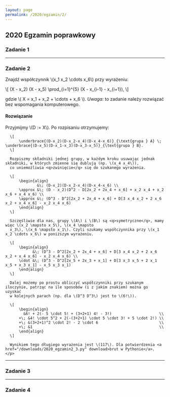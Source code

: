 ```yaml
---
layout: page
permalink: /2020/egzamin/2/
---
```


## 2020 Egzamin poprawkowy

### Zadanie 1

---

### Zadanie 2

Znajdź współczynnik \\(x_1 x_2 \cdots x_6\\) przy wyrażeniu:

\\[
    (X - x_2) (X - x_5) \prod_{i=1}^{5} (X - x_{i-1} - x_{i+1}),
\\]

gdzie \\( X = x_1 + x_2 + \cdots + x_6 \\). *Uwaga:* to zadanie należy rozwiązać bez wspomagania komputerowego.

<div data-collapse>
  <h4 class="collapsible">Rozwiązanie</h4>
  <div class="solution">
    <p>
      Przyjmijmy \(D := X\). Po rozpisaniu otrzymujemy:

      \[
          \underbrace{(D-x_2)(D-x_2-x_4)(D-x_4-x_6)}_{\text{grupa } A} \; \underbrace{(D-x_5)(D-x_1-x_3)(D-x_3-x_5)}_{\text{grupa } B}.
      \]

      Rozpiszmy składniki jednej grupy, w każdym kroku usuwając jednak składniki, w których zmienne się dublują (np. \(x_4 x_4\)),
      co uniemożliwia <q>zwinięcie</q> się do szukanego wyrażenia.

      \[
          \begin{align}
                  &\; (D-x_2)(D-x_2-x_4)(D-x_4-x_6) \\
          \approx &\; (D - x_2)(D^2 - D[2x_2 + 2x_4 + x_6] + x_2 x_4 + x_2 x_6 + x_4 x_6) \\
          \approx &\; (D^3 - D^2[2x_2 + 2x_4 + x_6] + D[3 x_4 x_2 + 2 x_6 x_2 + x_4 x_6] - x_2 x_4 x_6)
          \end{align}
      \]

      Szczęśliwie dla nas, grupy \(A\) i \(B\) są <q>symetryczne</q>, mamy więc \(x_2 \mapsto x_5\), \(x_4 \mapsto
      x_3\), \(x_6 \mapsto x_1\). Czyli szukamy współczynnika przy \(x_1 x_2 \cdots x_6\) w poniższym wyrażeniu.

      \[
          \begin{align}
                &\; (D^3 - D^2[2x_2 + 2x_4 + x_6] + D[3 x_4 x_2 + 2 x_6 x_2 + x_4 x_6] - x_2 x_4 x_6) \\
          \cdot &\; (D^3 - D^2[2x_5 + 2x_3 + x_1] + D[3 x_3 x_5 + 2 x_1 x_5 + x_3 x_1] - x_5 x_3 x_1)
          \end{align}
      \]

      Dalej możemy po prostu obliczyć współczynniki przy szukanym iloczynie, patrząc na ile sposobów (i z jakim znakiem) można go uzyskać
      w kolejnych parach (np. dla \(D^3 D^3\) jest to \(6!\)).

      \[
          \begin{align}
            &6! + 2(- 5 \cdot 5! + (3+2+1) 4! - 3!)                     \\
          +\; &4! \cdot 5^2 + 2(-(3+2+1) \cdot 5 \cdot 3! + 5 \cdot 2!) \\
          +\; &(3+2+1)^2 \cdot 2! - 2 \cdot 6                           \\
          +\; &1                                                        \\
          \end{align}
      \]

      Wynikiem tego długiego wyrażenia jest \(117\). Dla potwierdzenia <a href="/downloads/2020_egzamin2_3.py" download>brut w Pythonie</a>.
    </p>
  </div>
</div>

---

### Zadanie 3

---

### Zadanie 4


